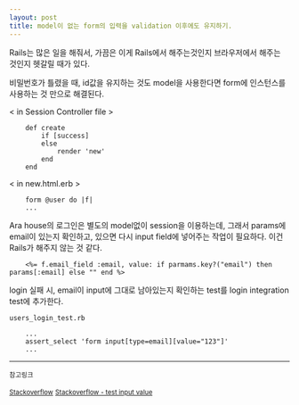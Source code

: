 ```yaml
---
layout: post
title: model이 없는 form의 입력을 validation 이후에도 유지하기.
---
```


Rails는 많은 일을 해줘서, 가끔은 이게 Rails에서 해주는것인지 브라우저에서 해주는 것인지 헷갈릴 때가 있다.

비밀번호가 틀렸을 때, id값을 유지하는 것도 model을 사용한다면 form에 인스턴스를 사용하는 것 만으로 해결된다.


< in Session Controller file >

```
	def create
		if [success]
		else
			render 'new'
		end
	end
```

< in new.html.erb >

```
	form @user do |f|
	...

```


Ara house의 로그인은 별도의 model없이 session을 이용하는데,
그래서 params에 email이 있는지 확인하고, 있으면 다시 input field에 넣어주는 작업이 필요하다.
이건 Rails가 해주지 않는 것 같다.

```
	<%= f.email_field :email, value: if parmams.key?("email") then params[:email] else "" end %>
```


login 실패 시, email이 input에 그대로 남아있는지 확인하는 test를 login integration test에 추가한다.

```
users_login_test.rb
	
	...
	assert_select 'form input[type=email][value="123"]'
	...

```

-----
<small>참고링크</small>

<small>[Stackoverflow](http://stackoverflow.com/questions/4129229/rails-restoring-contents-of-non-model-form-that-uses-form-tag)</small>
<small>[Stackoverflow - test input value](http://stackoverflow.com/questions/17710948/how-to-assert-the-value-of-an-input-element-with-assert-select)</small>